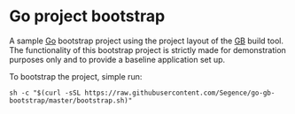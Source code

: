 Go project bootstrap
====================

A sample [Go](https://golang.org) bootstrap project using the project layout of the [GB](https://getgb.io) build tool.
The functionality of this bootstrap project is strictly made for demonstration purposes only and to provide a baseline application set up.

To bootstrap the project, simple run:

```
sh -c "$(curl -sSL https://raw.githubusercontent.com/Segence/go-gb-bootstrap/master/bootstrap.sh)"
```
